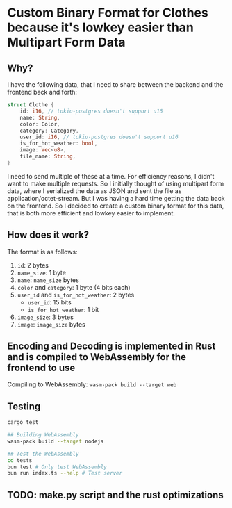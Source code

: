 # Custom Binary Format for Clothes because it's lowkey easier than Multipart Form Data

## Why?

I have the following data, that I need to share between the backend and the frontend back and forth:

```rust
struct Clothe {
    id: i16, // tokio-postgres doesn't support u16
    name: String,
    color: Color,
    category: Category,
    user_id: i16, // tokio-postgres doesn't support u16
    is_for_hot_weather: bool,
    image: Vec<u8>,
    file_name: String,
}
```

I need to send multiple of these at a time. For efficiency reasons, I didn't want to make multiple requests. So I initially thought of using multipart form data, where I serialized the data as JSON and sent the file as application/octet-stream. But I was having a hard time getting the data back on the frontend. So I decided to create a custom binary format for this data, that is both more efficient and lowkey easier to implement.  

## How does it work?

The format is as follows:

1. `id`: 2 bytes
2. `name_size`: 1 byte
3. `name`: `name_size` bytes
4. `color` and `category`: 1 byte (4 bits each)
5. `user_id` and `is_for_hot_weather`: 2 bytes
    - `user_id`: 15 bits
    - `is_for_hot_weather`: 1 bit
6. `image_size`: 3 bytes
7. `image`: `image_size` bytes

## Encoding and Decoding is implemented in Rust and is compiled to WebAssembly for the frontend to use

Compiling to WebAssembly: `wasm-pack build --target web`

## Testing

```bash
cargo test

## Building WebAssembly
wasm-pack build --target nodejs

## Test the WebAssembly
cd tests
bun test # Only test WebAssembly
bun run index.ts --help # Test server
```

## TODO: make.py script and the rust optimizations
